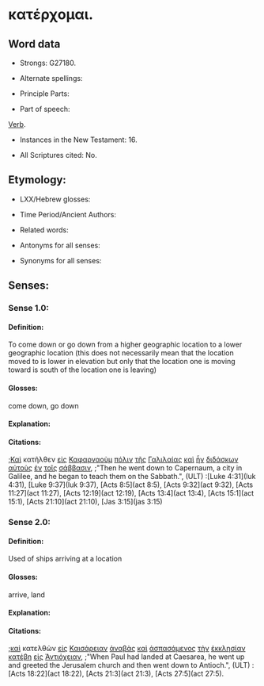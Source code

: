 # κατέρχομαι.

<!-- Status: S2=Needs2ndReview -->
<!-- Lexica used for edits: BDAG, FFM, LN, BN, A-S -->

## Word data

* Strongs: G27180.


* Alternate spellings:

* Principle Parts: 

* Part of speech: 

[Verb](http://ugg.readthedocs.io/en/latest/verb.html).

* Instances in the New Testament: 16.

* All Scriptures cited: No.

## Etymology: 

* LXX/Hebrew glosses: 

* Time Period/Ancient Authors: 

* Related words: 

* Antonyms for all senses:

* Synonyms for all senses: 

## Senses:

### Sense 1.0:

#### Definition: 

To come down or go down from a higher geographic location to a lower geographic location (this does not necessarily mean that the location moved to is lower in elevation but only that the location one is moving toward is south of the location one is leaving)

#### Glosses:

come down, go down

#### Explanation:

#### Citations:

;[Καὶ](../G25320/01.md) κατῆλθεν [εἰς](../G15190/01.md) [Καφαρναοὺμ](../G25840/01.md) [πόλιν](../G41720/01.md) [τῆς](../G35880/01.md) [Γαλιλαίας](../G10560/01.md) [καὶ](../G25320/01.md) [ἦν](../G99999/01.md) [διδάσκων](../G13210/01.md) [αὐτοὺς](../G08460/01.md) [ἐν](../G17220/01.md) [τοῖς](../G35880/01.md) [σάββασιν](../G45210/01.md), 
;"Then he went down to Capernaum, a city in Galilee, and he began to teach them on the Sabbath.",  (ULT)
:[Luke 4:31](luk 4:31),  [Luke 9:37](luk 9:37),  [Acts 8:5](act 8:5),  [Acts 9:32](act 9:32),  [Acts 11:27](act 11:27),  [Acts 12:19](act 12:19),  [Acts 13:4](act 13:4),  [Acts 15:1](act 15:1), [Acts 21:10](act 21:10),  [Jas 3:15](jas 3:15)

### Sense 2.0:

#### Definition: 

Used of ships arriving at a location

#### Glosses:

arrive, land

#### Explanation:

#### Citations:

;[καὶ](../G25320/01.md) κατελθὼν [εἰς](../G15190/01.md) [Καισάρειαν](../G25420/01.md) [ἀναβὰς](../G03050/01.md) [καὶ](../G25320/01.md) [ἀσπασάμενος](../G07820/01.md) [τὴν](../G35880/01.md) [ἐκκλησίαν](../G15770/01.md) [κατέβη](../G25970/01.md) [εἰς](../G15190/01.md) [Ἀντιόχειαν](../G04900/01.md), 
;"When Paul had landed at Caesarea, he went up and greeted the Jerusalem church and then went down to Antioch.",  (ULT)
:[Acts 18:22](act 18:22),  [Acts 21:3](act 21:3),  [Acts 27:5](act 27:5).
